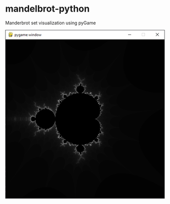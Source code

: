 # mandelbrot-python

Manderbrot set visualization using pyGame 

![Screenshot](https://github.com/dhruvg102/mandelbrot-python/blob/master/Screenshot.PNG?raw=true)
